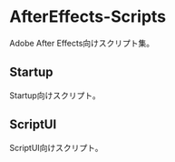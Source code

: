 # AfterEffects-Scripts

Adobe After Effects向けスクリプト集。

## Startup

Startup向けスクリプト。

## ScriptUI

ScriptUI向けスクリプト。